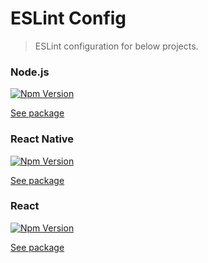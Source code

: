 # ESLint Config

> ESLint configuration for below projects.

### Node.js
[![Npm Version](http://img.shields.io/npm/v/@dooboo/eslint-config-node.svg?style=flat-square)](https://npmjs.org/package/@dooboo/eslint-config-node)

[See package](node/README.md)

### React Native
[![Npm Version](http://img.shields.io/npm/v/@dooboo/eslint-config-react-native.svg?style=flat-square)](https://npmjs.org/package/@dooboo/eslint-config-react-native)

[See package](react-native/README.md)

### React
[![Npm Version](http://img.shields.io/npm/v/@dooboo/eslint-config-react.svg?style=flat-square)](https://npmjs.org/package/@dooboo/eslint-config-react)

[See package](react/README.md)
